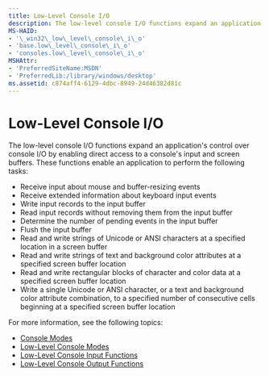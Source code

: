 ```yaml
---
title: Low-Level Console I/O
description: The low-level console I/O functions expand an application's control over console I/O by enabling direct access to a console's input and screen buffers.
MS-HAID:
- '\_win32\_low\_level\_console\_i\_o'
- 'base.low\_level\_console\_i\_o'
- 'consoles.low\_level\_console\_i\_o'
MSHAttr:
- 'PreferredSiteName:MSDN'
- 'PreferredLib:/library/windows/desktop'
ms.assetid: c874aff4-6129-4dbc-8949-24d46382d81c
---
```


# Low-Level Console I/O


The low-level console I/O functions expand an application's control over console I/O by enabling direct access to a console's input and screen buffers. These functions enable an application to perform the following tasks:

-   Receive input about mouse and buffer-resizing events
-   Receive extended information about keyboard input events
-   Write input records to the input buffer
-   Read input records without removing them from the input buffer
-   Determine the number of pending events in the input buffer
-   Flush the input buffer
-   Read and write strings of Unicode or ANSI characters at a specified location in a screen buffer
-   Read and write strings of text and background color attributes at a specified screen buffer location
-   Read and write rectangular blocks of character and color data at a specified screen buffer location
-   Write a single Unicode or ANSI character, or a text and background color attribute combination, to a specified number of consecutive cells beginning at a specified screen buffer location

For more information, see the following topics:

-   [Console Modes](console-modes.md)
-   [Low-Level Console Modes](low-level-console-modes.md)
-   [Low-Level Console Input Functions](low-level-console-input-functions.md)
-   [Low-Level Console Output Functions](low-level-console-output-functions.md)

 

 




